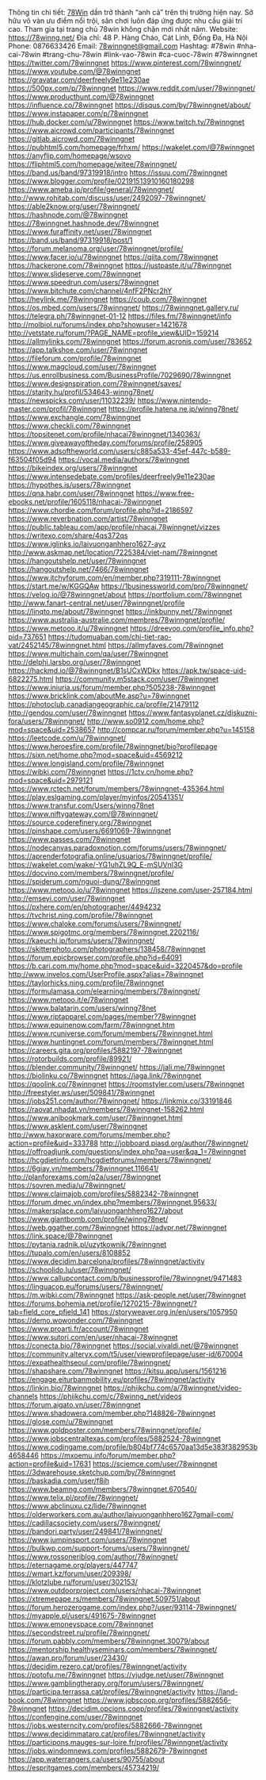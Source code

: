 Thông tin chi tiết: <a href="https://78winng.net/">78Win</a> dần trở thành “anh cả” trên thị trường hiện nay. Sở hữu vô vàn ưu điểm nổi trội, sân chơi luôn đáp ứng được nhu cầu giải trí cao. Tham gia tại trang chủ 78win không chặn mới nhất năm.
Website: <a href="https://78winng.net/">https://78winng.net/</a>
Địa chỉ: 48 P. Hàng Cháo, Cát Linh, Đống Đa, Hà Nội
Phone: 0876633426
Email: 78winngnet@gmail.com
Hashtag: #78win #nha-cai-78win #trang-chu-78win #link-vao-78win #ca-cuoc-78win #78winngnet
<a href="https://twitter.com/78winngnet">https://twitter.com/78winngnet</a>
<a href="https://www.pinterest.com/78winngnet/">https://www.pinterest.com/78winngnet/</a>
<a href="https://www.youtube.com/@78winngnet">https://www.youtube.com/@78winngnet</a>
<a href="https://gravatar.com/deerfreely9e11e230ae">https://gravatar.com/deerfreely9e11e230ae</a>
<a href="https://500px.com/p/78winngnet">https://500px.com/p/78winngnet</a>
<a href="https://www.reddit.com/user/78winngnet/">https://www.reddit.com/user/78winngnet/</a>
<a href="https://www.producthunt.com/@78winngnet">https://www.producthunt.com/@78winngnet</a>
<a href="https://influence.co/78winngnet">https://influence.co/78winngnet</a>
<a href="https://disqus.com/by/78winngnet/about/">https://disqus.com/by/78winngnet/about/</a>
<a href="https://www.instapaper.com/p/78winngnet">https://www.instapaper.com/p/78winngnet</a>
<a href="https://hub.docker.com/u/78winngnet">https://hub.docker.com/u/78winngnet</a>
<a href="https://www.twitch.tv/78winngnet">https://www.twitch.tv/78winngnet</a>
<a href="https://www.aicrowd.com/participants/78winngnet">https://www.aicrowd.com/participants/78winngnet</a>
<a href="https://gitlab.aicrowd.com/78winngnet">https://gitlab.aicrowd.com/78winngnet</a>
<a href="https://pubhtml5.com/homepage/frhxm/">https://pubhtml5.com/homepage/frhxm/</a>
<a href="https://wakelet.com/@78winngnet">https://wakelet.com/@78winngnet</a>
<a href="https://anyflip.com/homepage/wsovo">https://anyflip.com/homepage/wsovo</a>
<a href="https://fliphtml5.com/homepage/witee/78winngnet/">https://fliphtml5.com/homepage/witee/78winngnet/</a>
<a href="https://band.us/band/97319918/intro">https://band.us/band/97319918/intro</a>
<a href="https://issuu.com/78winngnet">https://issuu.com/78winngnet</a>
<a href="https://www.blogger.com/profile/02191513910160180298">https://www.blogger.com/profile/02191513910160180298</a>
<a href="https://www.ameba.jp/profile/general/78winngnet/">https://www.ameba.jp/profile/general/78winngnet/</a>
<a href="http://www.rohitab.com/discuss/user/2492097-78winngnet/">http://www.rohitab.com/discuss/user/2492097-78winngnet/</a>
<a href="https://able2know.org/user/78winngnet/">https://able2know.org/user/78winngnet/</a>
<a href="https://hashnode.com/@78winngnet">https://hashnode.com/@78winngnet</a>
<a href="https://78winngnet.hashnode.dev/78winngnet">https://78winngnet.hashnode.dev/78winngnet</a>
<a href="https://www.furaffinity.net/user/78winngnet">https://www.furaffinity.net/user/78winngnet</a>
<a href="https://band.us/band/97319918/post/1">https://band.us/band/97319918/post/1</a>
<a href="https://forum.melanoma.org/user/78winngnet/profile/">https://forum.melanoma.org/user/78winngnet/profile/</a>
<a href="https://www.facer.io/u/78winngnet">https://www.facer.io/u/78winngnet</a>
<a href="https://qiita.com/78winngnet">https://qiita.com/78winngnet</a>
<a href="https://hackerone.com/78winngnet">https://hackerone.com/78winngnet</a>
<a href="https://justpaste.it/u/78winngnet">https://justpaste.it/u/78winngnet</a>
<a href="https://www.slideserve.com/78winngnet">https://www.slideserve.com/78winngnet</a>
<a href="https://www.speedrun.com/users/78winngnet">https://www.speedrun.com/users/78winngnet</a>
<a href="https://www.bitchute.com/channel/4nfF2PNcr2hY">https://www.bitchute.com/channel/4nfF2PNcr2hY</a>
<a href="https://heylink.me/78winngnet">https://heylink.me/78winngnet</a>
<a href="https://coub.com/78winngnet">https://coub.com/78winngnet</a>
<a href="https://os.mbed.com/users/78winngnet/">https://os.mbed.com/users/78winngnet/</a>
<a href="https://78winngnet.gallery.ru/">https://78winngnet.gallery.ru/</a>
<a href="https://telegra.ph/78winngnet-01-12">https://telegra.ph/78winngnet-01-12</a>
<a href="https://files.fm/78winngnet/info">https://files.fm/78winngnet/info</a>
<a href="http://molbiol.ru/forums/index.php?showuser=1421678">http://molbiol.ru/forums/index.php?showuser=1421678</a>
<a href="http://vetstate.ru/forum/?PAGE_NAME=profile_view&UID=159214">http://vetstate.ru/forum/?PAGE_NAME=profile_view&UID=159214</a>
<a href="https://allmylinks.com/78winngnet">https://allmylinks.com/78winngnet</a>
<a href="https://forum.acronis.com/user/783652">https://forum.acronis.com/user/783652</a>
<a href="https://app.talkshoe.com/user/78winngnet">https://app.talkshoe.com/user/78winngnet</a>
<a href="https://fileforum.com/profile/78winngnet">https://fileforum.com/profile/78winngnet</a>
<a href="https://www.magcloud.com/user/78winngnet">https://www.magcloud.com/user/78winngnet</a>
<a href="https://us.enrollbusiness.com/BusinessProfile/7029690/78winngnet">https://us.enrollbusiness.com/BusinessProfile/7029690/78winngnet</a>
<a href="https://www.designspiration.com/78winngnet/saves/">https://www.designspiration.com/78winngnet/saves/</a>
<a href="https://starity.hu/profil/534643-winng78net/">https://starity.hu/profil/534643-winng78net/</a>
<a href="https://newspicks.com/user/11032239/">https://newspicks.com/user/11032239/</a>
<a href="https://www.nintendo-master.com/profil/78winngnet">https://www.nintendo-master.com/profil/78winngnet</a>
<a href="https://profile.hatena.ne.jp/winng78net/">https://profile.hatena.ne.jp/winng78net/</a>
<a href="https://www.exchangle.com/78winngnet">https://www.exchangle.com/78winngnet</a>
<a href="https://www.checkli.com/78winngnet">https://www.checkli.com/78winngnet</a>
<a href="https://topsitenet.com/profile/nhacai78winngnet/1340363/">https://topsitenet.com/profile/nhacai78winngnet/1340363/</a>
<a href="https://www.giveawayoftheday.com/forums/profile/258905">https://www.giveawayoftheday.com/forums/profile/258905</a>
<a href="https://www.adsoftheworld.com/users/c885a533-45ef-447c-b589-f63504f05d94">https://www.adsoftheworld.com/users/c885a533-45ef-447c-b589-f63504f05d94</a>
<a href="https://vocal.media/authors/78winngnet">https://vocal.media/authors/78winngnet</a>
<a href="https://bikeindex.org/users/78winngnet">https://bikeindex.org/users/78winngnet</a>
<a href="https://www.intensedebate.com/profiles/deerfreely9e11e230ae">https://www.intensedebate.com/profiles/deerfreely9e11e230ae</a>
<a href="https://hypothes.is/users/78winngnet">https://hypothes.is/users/78winngnet</a>
<a href="https://qna.habr.com/user/78winngnet">https://qna.habr.com/user/78winngnet</a>
<a href="https://www.free-ebooks.net/profile/1605118/nhacai-78winngnet">https://www.free-ebooks.net/profile/1605118/nhacai-78winngnet</a>
<a href="https://www.chordie.com/forum/profile.php?id=2186597">https://www.chordie.com/forum/profile.php?id=2186597</a>
<a href="https://www.reverbnation.com/artist/78winngnet">https://www.reverbnation.com/artist/78winngnet</a>
<a href="https://public.tableau.com/app/profile/nhacai.78winngnet/vizzes">https://public.tableau.com/app/profile/nhacai.78winngnet/vizzes</a>
<a href="https://writexo.com/share/4qs372qs">https://writexo.com/share/4qs372qs</a>
<a href="https://www.iglinks.io/laivuonganhhero1627-ayz">https://www.iglinks.io/laivuonganhhero1627-ayz</a>
<a href="http://www.askmap.net/location/7225384/viet-nam/78winngnet">http://www.askmap.net/location/7225384/viet-nam/78winngnet</a>
<a href="https://hangoutshelp.net/user/78winngnet">https://hangoutshelp.net/user/78winngnet</a>
<a href="https://hangoutshelp.net/7466/78winngnet">https://hangoutshelp.net/7466/78winngnet</a>
<a href="https://www.itchyforum.com/en/member.php?319111-78winngnet">https://www.itchyforum.com/en/member.php?319111-78winngnet</a>
<a href="https://start.me/w/KGGQAw">https://start.me/w/KGGQAw</a>
<a href="https://1businessworld.com/pro/78winngnet/">https://1businessworld.com/pro/78winngnet/</a>
<a href="https://velog.io/@78winngnet/about">https://velog.io/@78winngnet/about</a>
<a href="https://portfolium.com/78winngnet">https://portfolium.com/78winngnet</a>
<a href="http://www.fanart-central.net/user/78winngnet/profile">http://www.fanart-central.net/user/78winngnet/profile</a>
<a href="https://linqto.me/about/78winngnet">https://linqto.me/about/78winngnet</a>
<a href="https://inkbunny.net/78winngnet">https://inkbunny.net/78winngnet</a>
<a href="https://www.australia-australie.com/membres/78winngnet/profile/">https://www.australia-australie.com/membres/78winngnet/profile/</a>
<a href="https://www.metooo.it/u/78winngnet">https://www.metooo.it/u/78winngnet</a>
<a href="https://dreevoo.com/profile_info.php?pid=737651">https://dreevoo.com/profile_info.php?pid=737651</a>
<a href="https://tudomuaban.com/chi-tiet-rao-vat/2452145/78winngnet.html">https://tudomuaban.com/chi-tiet-rao-vat/2452145/78winngnet.html</a>
<a href="https://allmyfaves.com/78winngnet">https://allmyfaves.com/78winngnet</a>
<a href="https://www.multichain.com/qa/user/78winngnet">https://www.multichain.com/qa/user/78winngnet</a>
<a href="http://delphi.larsbo.org/user/78winngnet">http://delphi.larsbo.org/user/78winngnet</a>
<a href="https://hackmd.io/@78winngnet/B1sUCxWDkx">https://hackmd.io/@78winngnet/B1sUCxWDkx</a>
<a href="https://apk.tw/space-uid-6822275.html">https://apk.tw/space-uid-6822275.html</a>
<a href="https://community.m5stack.com/user/78winngnet">https://community.m5stack.com/user/78winngnet</a>
<a href="https://www.iniuria.us/forum/member.php?505238-78winngnet">https://www.iniuria.us/forum/member.php?505238-78winngnet</a>
<a href="https://www.bricklink.com/aboutMe.asp?u=78winngnet">https://www.bricklink.com/aboutMe.asp?u=78winngnet</a>
<a href="https://photoclub.canadiangeographic.ca/profile/21479112">https://photoclub.canadiangeographic.ca/profile/21479112</a>
<a href="http://gendou.com/user/78winngnet">http://gendou.com/user/78winngnet</a>
<a href="https://www.fantasyplanet.cz/diskuzni-fora/users/78winngnet/">https://www.fantasyplanet.cz/diskuzni-fora/users/78winngnet/</a>
<a href="http://www.so0912.com/home.php?mod=space&uid=2538657">http://www.so0912.com/home.php?mod=space&uid=2538657</a>
<a href="http://compcar.ru/forum/member.php?u=145158">http://compcar.ru/forum/member.php?u=145158</a>
<a href="https://leetcode.com/u/78winngnet/">https://leetcode.com/u/78winngnet/</a>
<a href="https://www.heroesfire.com/profile/78winngnet/bio?profilepage">https://www.heroesfire.com/profile/78winngnet/bio?profilepage</a>
<a href="https://sixn.net/home.php?mod=space&uid=4569212">https://sixn.net/home.php?mod=space&uid=4569212</a>
<a href="https://www.longisland.com/profile/78winngnet">https://www.longisland.com/profile/78winngnet</a>
<a href="https://wibki.com/78winngnet">https://wibki.com/78winngnet</a>
<a href="https://1ctv.cn/home.php?mod=space&uid=2979121">https://1ctv.cn/home.php?mod=space&uid=2979121</a>
<a href="https://www.rctech.net/forum/members/78winngnet-435364.html">https://www.rctech.net/forum/members/78winngnet-435364.html</a>
<a href="https://play.eslgaming.com/player/myinfos/20541351/">https://play.eslgaming.com/player/myinfos/20541351/</a>
<a href="https://www.transfur.com/Users/winng78net">https://www.transfur.com/Users/winng78net</a>
<a href="https://www.niftygateway.com/@78winngnet/">https://www.niftygateway.com/@78winngnet/</a>
<a href="https://source.coderefinery.org/78winngnet">https://source.coderefinery.org/78winngnet</a>
<a href="https://pinshape.com/users/6691069-78winngnet">https://pinshape.com/users/6691069-78winngnet</a>
<a href="https://www.passes.com/78winngnet">https://www.passes.com/78winngnet</a>
<a href="https://nodecanvas.paradoxnotion.com/forums/users/78winngnet/">https://nodecanvas.paradoxnotion.com/forums/users/78winngnet/</a>
<a href="https://aprenderfotografia.online/usuarios/78winngnet/profile/">https://aprenderfotografia.online/usuarios/78winngnet/profile/</a>
<a href="https://wakelet.com/wake/-YG1uhZL9Q_E-mSUVnl3G">https://wakelet.com/wake/-YG1uhZL9Q_E-mSUVnl3G</a>
<a href="https://docvino.com/members/78winngnet/profile/">https://docvino.com/members/78winngnet/profile/</a>
<a href="https://spiderum.com/nguoi-dung/78winngnet">https://spiderum.com/nguoi-dung/78winngnet</a>
<a href="https://www.metooo.io/u/78winngnet">https://www.metooo.io/u/78winngnet</a>
<a href="https://iszene.com/user-257184.html">https://iszene.com/user-257184.html</a>
<a href="http://emseyi.com/user/78winngnet">http://emseyi.com/user/78winngnet</a>
<a href="https://pxhere.com/en/photographer/4494232">https://pxhere.com/en/photographer/4494232</a>
<a href="https://tvchrist.ning.com/profile/78winngnet">https://tvchrist.ning.com/profile/78winngnet</a>
<a href="https://www.chaloke.com/forums/users/78winngnet/">https://www.chaloke.com/forums/users/78winngnet/</a>
<a href="https://www.spigotmc.org/members/78winngnet.2202116/">https://www.spigotmc.org/members/78winngnet.2202116/</a>
<a href="https://kaeuchi.jp/forums/users/78winngnet/">https://kaeuchi.jp/forums/users/78winngnet/</a>
<a href="https://skitterphoto.com/photographers/138458/78winngnet">https://skitterphoto.com/photographers/138458/78winngnet</a>
<a href="https://forum.epicbrowser.com/profile.php?id=64091">https://forum.epicbrowser.com/profile.php?id=64091</a>
<a href="https://b.cari.com.my/home.php?mod=space&uid=3220457&do=profile">https://b.cari.com.my/home.php?mod=space&uid=3220457&do=profile</a>
<a href="http://www.invelos.com/UserProfile.aspx?alias=78winngnet">http://www.invelos.com/UserProfile.aspx?alias=78winngnet</a>
<a href="https://taylorhicks.ning.com/profile/78winngnet">https://taylorhicks.ning.com/profile/78winngnet</a>
<a href="https://formulamasa.com/elearning/members/78winngnet/">https://formulamasa.com/elearning/members/78winngnet/</a>
<a href="https://www.metooo.it/e/78winngnet">https://www.metooo.it/e/78winngnet</a>
<a href="https://www.balatarin.com/users/winng78net">https://www.balatarin.com/users/winng78net</a>
<a href="https://www.riptapparel.com/pages/member?78winngnet">https://www.riptapparel.com/pages/member?78winngnet</a>
<a href="https://www.equinenow.com/farm/78winngnet.htm">https://www.equinenow.com/farm/78winngnet.htm</a>
<a href="https://www.rcuniverse.com/forum/members/78winngnet.html">https://www.rcuniverse.com/forum/members/78winngnet.html</a>
<a href="https://www.huntingnet.com/forum/members/78winngnet.html">https://www.huntingnet.com/forum/members/78winngnet.html</a>
<a href="https://careers.gita.org/profiles/5882197-78winngnet">https://careers.gita.org/profiles/5882197-78winngnet</a>
<a href="https://rotorbuilds.com/profile/89921/">https://rotorbuilds.com/profile/89921/</a>
<a href="https://blender.community/78winngnet/">https://blender.community/78winngnet/</a>
<a href="https://jali.me/78winngnet">https://jali.me/78winngnet</a>
<a href="https://biolinku.co/78winngnet">https://biolinku.co/78winngnet</a>
<a href="https://jaga.link/78winngnet">https://jaga.link/78winngnet</a>
<a href="https://qoolink.co/78winngnet">https://qoolink.co/78winngnet</a>
<a href="https://roomstyler.com/users/78winngnet">https://roomstyler.com/users/78winngnet</a>
<a href="http://freestyler.ws/user/509841/78winngnet">http://freestyler.ws/user/509841/78winngnet</a>
<a href="https://jobs251.com/author/78winngnet/">https://jobs251.com/author/78winngnet/</a>
<a href="https://linkmix.co/33191846">https://linkmix.co/33191846</a>
<a href="https://raovat.nhadat.vn/members/78winngnet-158262.html">https://raovat.nhadat.vn/members/78winngnet-158262.html</a>
<a href="https://www.anibookmark.com/user/78winngnet.html">https://www.anibookmark.com/user/78winngnet.html</a>
<a href="https://www.asklent.com/user/78winngnet">https://www.asklent.com/user/78winngnet</a>
<a href="http://www.haxorware.com/forums/member.php?action=profile&uid=333788">http://www.haxorware.com/forums/member.php?action=profile&uid=333788</a>
<a href="http://jobboard.piasd.org/author/78winngnet/">http://jobboard.piasd.org/author/78winngnet/</a>
<a href="https://offroadjunk.com/questions/index.php?qa=user&qa_1=78winngnet">https://offroadjunk.com/questions/index.php?qa=user&qa_1=78winngnet</a>
<a href="https://hcgdietinfo.com/hcgdietforums/members/78winngnet/">https://hcgdietinfo.com/hcgdietforums/members/78winngnet/</a>
<a href="https://6giay.vn/members/78winngnet.116641/">https://6giay.vn/members/78winngnet.116641/</a>
<a href="http://planforexams.com/q2a/user/78winngnet">http://planforexams.com/q2a/user/78winngnet</a>
<a href="https://sovren.media/u/78winngnet/">https://sovren.media/u/78winngnet/</a>
<a href="https://www.claimajob.com/profiles/5882342-78winngnet">https://www.claimajob.com/profiles/5882342-78winngnet</a>
<a href="https://forum.dmec.vn/index.php?members/78winngnet.95633/">https://forum.dmec.vn/index.php?members/78winngnet.95633/</a>
<a href="https://makersplace.com/laivuonganhhero1627/about">https://makersplace.com/laivuonganhhero1627/about</a>
<a href="https://www.giantbomb.com/profile/winng78net/">https://www.giantbomb.com/profile/winng78net/</a>
<a href="https://web.ggather.com/78winngnet">https://web.ggather.com/78winngnet</a>
<a href="https://advpr.net/78winngnet">https://advpr.net/78winngnet</a>
<a href="https://link.space/@78winngnet">https://link.space/@78winngnet</a>
<a href="https://pytania.radnik.pl/uzytkownik/78winngnet">https://pytania.radnik.pl/uzytkownik/78winngnet</a>
<a href="https://tupalo.com/en/users/8108852">https://tupalo.com/en/users/8108852</a>
<a href="https://www.decidim.barcelona/profiles/78winngnet/activity">https://www.decidim.barcelona/profiles/78winngnet/activity</a>
<a href="https://schoolido.lu/user/78winngnet/">https://schoolido.lu/user/78winngnet/</a>
<a href="https://www.callupcontact.com/b/businessprofile/78winngnet/9471483">https://www.callupcontact.com/b/businessprofile/78winngnet/9471483</a>
<a href="https://linguacop.eu/forums/users/78winngnet/">https://linguacop.eu/forums/users/78winngnet/</a>
<a href="https://m.wibki.com/78winngnet">https://m.wibki.com/78winngnet</a>
<a href="https://ask-people.net/user/78winngnet">https://ask-people.net/user/78winngnet</a>
<a href="https://forums.bohemia.net/profile/1270215-78winngnet/?tab=field_core_pfield_141">https://forums.bohemia.net/profile/1270215-78winngnet/?tab=field_core_pfield_141</a>
<a href="https://storyweaver.org.in/en/users/1057950">https://storyweaver.org.in/en/users/1057950</a>
<a href="https://demo.wowonder.com/78winngnet">https://demo.wowonder.com/78winngnet</a>
<a href="https://www.proarti.fr/account/78winngnet">https://www.proarti.fr/account/78winngnet</a>
<a href="https://www.sutori.com/en/user/nhacai-78winngnet">https://www.sutori.com/en/user/nhacai-78winngnet</a>
<a href="https://conecta.bio/78winngnet">https://conecta.bio/78winngnet</a>
<a href="https://social.vivaldi.net/@78winngnet">https://social.vivaldi.net/@78winngnet</a>
<a href="https://community.alteryx.com/t5/user/viewprofilepage/user-id/670004">https://community.alteryx.com/t5/user/viewprofilepage/user-id/670004</a>
<a href="https://expathealthseoul.com/profile/78winngnet/">https://expathealthseoul.com/profile/78winngnet/</a>
<a href="https://shapshare.com/78winngnet">https://shapshare.com/78winngnet</a>
<a href="https://kitsu.app/users/1561216">https://kitsu.app/users/1561216</a>
<a href="https://engage.eiturbanmobility.eu/profiles/78winngnet/activity">https://engage.eiturbanmobility.eu/profiles/78winngnet/activity</a>
<a href="https://linkin.bio/78winngnet">https://linkin.bio/78winngnet</a>
<a href="https://phijkchu.com/a/78winngnet/video-channels">https://phijkchu.com/a/78winngnet/video-channels</a>
<a href="https://phijkchu.com/c/78winng_net/videos">https://phijkchu.com/c/78winng_net/videos</a>
<a href="https://forum.aigato.vn/user/78winngnet">https://forum.aigato.vn/user/78winngnet</a>
<a href="https://www.shadowera.com/member.php?148826-78winngnet">https://www.shadowera.com/member.php?148826-78winngnet</a>
<a href="https://glose.com/u/78winngnet">https://glose.com/u/78winngnet</a>
<a href="https://www.goldposter.com/members/78winngnet/profile/">https://www.goldposter.com/members/78winngnet/profile/</a>
<a href="https://www.jobscentraltexas.com/profiles/5882524-78winngnet">https://www.jobscentraltexas.com/profiles/5882524-78winngnet</a>
<a href="https://www.codingame.com/profile/b804bf774c6570aa13d5e383f382953b4658446">https://www.codingame.com/profile/b804bf774c6570aa13d5e383f382953b4658446</a>
<a href="https://mxoemu.info/forum/member.php?action=profile&uid=17631">https://mxoemu.info/forum/member.php?action=profile&uid=17631</a>
<a href="https://sciemce.com/user/78winngnet">https://sciemce.com/user/78winngnet</a>
<a href="https://3dwarehouse.sketchup.com/by/78winngnet">https://3dwarehouse.sketchup.com/by/78winngnet</a>
<a href="https://baskadia.com/user/f8ih">https://baskadia.com/user/f8ih</a>
<a href="https://www.beamng.com/members/78winngnet.670540/">https://www.beamng.com/members/78winngnet.670540/</a>
<a href="https://www.telix.pl/profile/78winngnet/">https://www.telix.pl/profile/78winngnet/</a>
<a href="https://www.abclinuxu.cz/lide/78winngnet">https://www.abclinuxu.cz/lide/78winngnet</a>
<a href="https://olderworkers.com.au/author/laivuonganhhero1627gmail-com/">https://olderworkers.com.au/author/laivuonganhhero1627gmail-com/</a>
<a href="https://cadillacsociety.com/users/78winngnet/">https://cadillacsociety.com/users/78winngnet/</a>
<a href="https://bandori.party/user/249841/78winngnet/">https://bandori.party/user/249841/78winngnet/</a>
<a href="https://www.jumpinsport.com/users/78winngnet">https://www.jumpinsport.com/users/78winngnet</a>
<a href="https://bulkwp.com/support-forums/users/78winngnet/">https://bulkwp.com/support-forums/users/78winngnet/</a>
<a href="https://www.rossoneriblog.com/author/78winngnet/">https://www.rossoneriblog.com/author/78winngnet/</a>
<a href="https://eternagame.org/players/447747">https://eternagame.org/players/447747</a>
<a href="https://wmart.kz/forum/user/209398/">https://wmart.kz/forum/user/209398/</a>
<a href="https://klotzlube.ru/forum/user/302153/">https://klotzlube.ru/forum/user/302153/</a>
<a href="https://www.outdoorproject.com/users/nhacai-78winngnet">https://www.outdoorproject.com/users/nhacai-78winngnet</a>
<a href="https://xtremepape.rs/members/78winngnet.509751/about">https://xtremepape.rs/members/78winngnet.509751/about</a>
<a href="https://forum.herozerogame.com/index.php?/user/93114-78winngnet/">https://forum.herozerogame.com/index.php?/user/93114-78winngnet/</a>
<a href="https://myapple.pl/users/491675-78winngnet">https://myapple.pl/users/491675-78winngnet</a>
<a href="https://www.emoneyspace.com/78winngnet">https://www.emoneyspace.com/78winngnet</a>
<a href="https://secondstreet.ru/profile/78winngnet/">https://secondstreet.ru/profile/78winngnet/</a>
<a href="https://forum.pabbly.com/members/78winngnet.30079/about">https://forum.pabbly.com/members/78winngnet.30079/about</a>
<a href="https://mentorship.healthyseminars.com/members/78winngnet/">https://mentorship.healthyseminars.com/members/78winngnet/</a>
<a href="https://awan.pro/forum/user/23430/">https://awan.pro/forum/user/23430/</a>
<a href="https://decidim.rezero.cat/profiles/78winngnet/activity">https://decidim.rezero.cat/profiles/78winngnet/activity</a>
<a href="https://potofu.me/78winngnet">https://potofu.me/78winngnet</a>
<a href="https://vjudge.net/user/78winngnet">https://vjudge.net/user/78winngnet</a>
<a href="https://www.gamblingtherapy.org/forum/users/78winngnet/">https://www.gamblingtherapy.org/forum/users/78winngnet/</a>
<a href="https://participa.terrassa.cat/profiles/78winngnet/activity">https://participa.terrassa.cat/profiles/78winngnet/activity</a>
<a href="https://land-book.com/78winngnet">https://land-book.com/78winngnet</a>
<a href="https://www.jobscoop.org/profiles/5882656-78winngnet">https://www.jobscoop.org/profiles/5882656-78winngnet</a>
<a href="https://decidim.opcions.coop/profiles/78winngnet/activity">https://decidim.opcions.coop/profiles/78winngnet/activity</a>
<a href="https://confengine.com/user/78winngnet">https://confengine.com/user/78winngnet</a>
<a href="https://jobs.westerncity.com/profiles/5882666-78winngnet">https://jobs.westerncity.com/profiles/5882666-78winngnet</a>
<a href="https://www.decidimmataro.cat/profiles/78winngnet/activity">https://www.decidimmataro.cat/profiles/78winngnet/activity</a>
<a href="https://participons.mauges-sur-loire.fr/profiles/78winngnet/activity">https://participons.mauges-sur-loire.fr/profiles/78winngnet/activity</a>
<a href="https://jobs.windomnews.com/profiles/5882679-78winngnet">https://jobs.windomnews.com/profiles/5882679-78winngnet</a>
<a href="https://app.waterrangers.ca/users/90755/about">https://app.waterrangers.ca/users/90755/about</a>
<a href="https://espritgames.com/members/45734219/">https://espritgames.com/members/45734219/</a>

